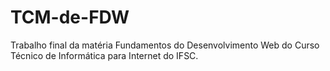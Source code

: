 # TCM-de-FDW
Trabalho final da matéria Fundamentos do Desenvolvimento Web do Curso Técnico de Informática para Internet do IFSC.
